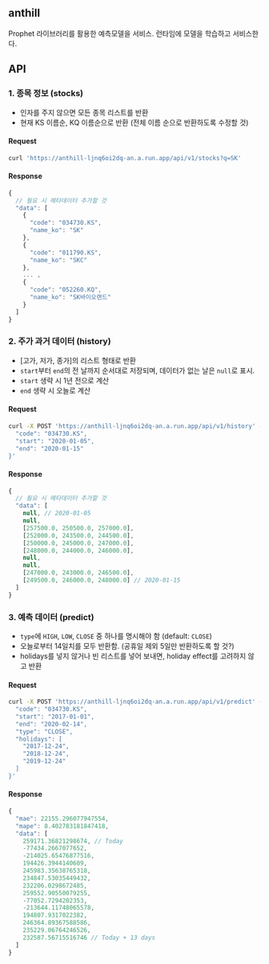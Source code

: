 ## anthill

Prophet 라이브러리를 활용한 예측모델을 서비스.
런타임에 모델을 학습하고 서비스한다.

## API
### 1. 종목 정보 (stocks)
* 인자를 주지 않으면 모든 종목 리스트를 반환
* 현재 KS 이름순, KQ 이름순으로 반환 (전체 이름 순으로 반환하도록 수정할 것)
#### Request
```sh
curl 'https://anthill-ljnq6oi2dq-an.a.run.app/api/v1/stocks?q=SK'
```
#### Response
```js
{
  // 필요 시 메타데이터 추가할 것
  "data": [
    {
      "code": "034730.KS",
      "name_ko": "SK"
    },
    {
      "code": "011790.KS",
      "name_ko": "SKC"
    },
    ... ,
    {
      "code": "052260.KQ",
      "name_ko": "SK바이오랜드"
    }
  ]
}
```

### 2. 주가 과거 데이터 (history)
* [고가, 저가, 종가]의 리스트 형태로 반환
* `start`부터 `end`의 전 날까지 순서대로 저장되며, 데이터가 없는 날은 `null`로 표시.
* `start` 생략 시 1년 전으로 계산
* `end` 생략 시 오늘로 계산
#### Request
```sh
curl -X POST 'https://anthill-ljnq6oi2dq-an.a.run.app/api/v1/history' -d '{
  "code": "034730.KS",
  "start": "2020-01-05",
  "end": "2020-01-15"
}'
```
#### Response
```js
{
  // 필요 시 메타데이터 추가할 것
  "data": [
    null, // 2020-01-05
    null,
    [257500.0, 250500.0, 257000.0],
    [252000.0, 243500.0, 244500.0],
    [250000.0, 245000.0, 247000.0],
    [248000.0, 244000.0, 246000.0],
    null,
    null,
    [247000.0, 243000.0, 246500.0],
    [249500.0, 246000.0, 248000.0] // 2020-01-15
  ]
}
```

### 3. 예측 데이터 (predict)
* `type`에 `HIGH`, `LOW`, `CLOSE` 중 하나를 명시해야 함 (default: `CLOSE`)
* 오늘로부터 14일치를 모두 반환함. (공휴일 제외 5일만 반환하도록 할 것?)
* holidays를 넣지 않거나 빈 리스트를 넣어 보내면, holiday effect를 고려하지 않고 반환
#### Request
```sh
curl -X POST 'https://anthill-ljnq6oi2dq-an.a.run.app/api/v1/predict' -d '{
  "code": "034730.KS",
  "start": "2017-01-01",
  "end": "2020-02-14",
  "type": "CLOSE",
  "holidays": [
    "2017-12-24",
    "2018-12-24",
    "2019-12-24"
  ]
}'
```
#### Response
```js
{
  "mae": 22155.296077947554,
  "mape": 8.402783181847418,
  "data": [
    259171.36821298674, // Today
    -77434.2667077652,
    -214025.65476877516,
    194426.3944140609,
    245983.35638765318,
    234847.53035449432,
    232206.0298672485,
    259552.90550079255,
    -77052.7294202353,
    -213644.11748065578,
    194807.9317022382,
    246364.89367588586,
    235229.06764246526,
    232587.56715516746 // Today + 13 days
  ]
}
```
